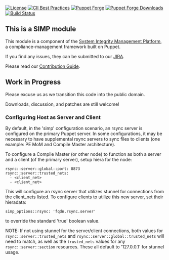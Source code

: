 [![License](https://img.shields.io/:license-apache-blue.svg)](http://www.apache.org/licenses/LICENSE-2.0.html)
[![CII Best Practices](https://bestpractices.coreinfrastructure.org/projects/73/badge)](https://bestpractices.coreinfrastructure.org/projects/73)
[![Puppet Forge](https://img.shields.io/puppetforge/v/simp/rsync.svg)](https://forge.puppetlabs.com/simp/rsync)
[![Puppet Forge Downloads](https://img.shields.io/puppetforge/dt/simp/rsync.svg)](https://forge.puppetlabs.com/simp/rsync)
[![Build Status](https://travis-ci.org/simp/pupmod-simp-rsync.svg)](https://travis-ci.org/simp/pupmod-simp-rsync)

## This is a SIMP module

This module is a component of the [System Integrity Management Platform](https://simp-project.com),
a compliance-management framework built on Puppet.

If you find any issues, they can be submitted to our [JIRA](https://simp-project.atlassian.net/).

Please read our [Contribution Guide](http://simp-doc.readthedocs.io/en/stable/contributors_guide/index.html).

## Work in Progress

Please excuse us as we transition this code into the public domain.

Downloads, discussion, and patches are still welcome!

### Configuring Host as Server and Client

By default, in the 'simp' configuration scenario, an rsync server is configured
on the primary Puppet server. In some configurations, it may be necessary to have
supplemental rsync servers to sync files to clients (one example: PE MoM and
Compile Master architecture).

To configure a Compile Master (or other node) to function as both a server
and a client (of the primary server), setup hiera for the node:

```
rsync::server::global::port: 8873
rsync::server::trusted_nets:
  - <client_net>
  - <client_net>
```

This will configure an rsync server that utilizes stunnel for connections
from the client_nets listed. To configure clients to utilize this new server,
set their hieradata:

```
simp_options::rsync: 'fqdn.rsync.server'
```

to override the standard 'true' boolean value.

NOTE: If not using stunnel for the server/client connections, both values for
`rsync::server::trusted_nets` and `rsync::server::global::trusted_nets` will
need to match, as well as the `trusted_nets` values for any `rsync::server::section`
resources. These all default to '127.0.0.1' for stunnel usage.
